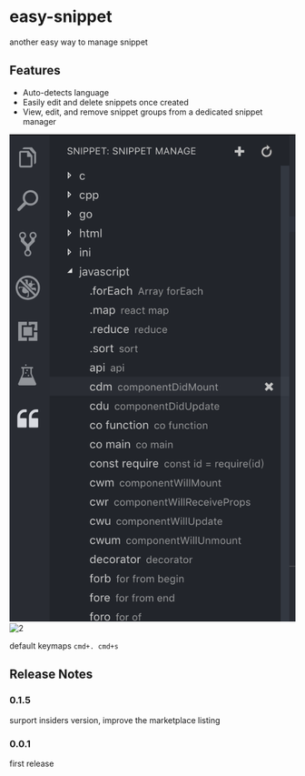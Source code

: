 # easy-snippet

another easy way to manage snippet

## Features

- Auto-detects language
- Easily edit and delete snippets once created
- View, edit, and remove snippet groups from a dedicated snippet manager

![1](media/screenshot.png)
![2](media/screenshot.gif)

default keymaps `cmd+. cmd+s`

## Release Notes

### 0.1.5

surport insiders version, improve the marketplace listing 

### 0.0.1

first release
